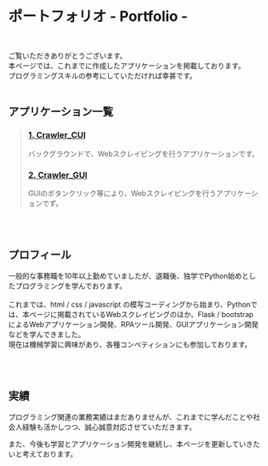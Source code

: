 # ポートフォリオ - Portfolio -<br>
<br>

ご覧いただきありがとうございます。  
本ページでは、これまでに作成したアプリケーションを掲載しております。  
プログラミングスキルの参考にしていただければ幸甚です。
<br>
<br>

## アプリケーション一覧
> ### [1. Crawler_CUI](https://github.com/suzu02/PortFolio/tree/main/01_Crawler_CUI#Crawler_CUI)
> バックグラウンドで、Webスクレイピングを行うアプリケーションです。
> ### [2. Crawler_GUI](https://github.com/suzu02/PortFolio/tree/main/02_Crawler_GUI#Crawler_GUI)
> GUIのボタンクリック等により、Webスクレイピングを行うアプリケーションでず。

<br>
<br>

## プロフィール
一般的な事務職を10年以上勤めていましたが、退職後、独学でPython始めとしたプログラミングを学んでおります。
<br>
<br>
これまでは、html / css / javascript の模写コーディングから始まり、Pythonでは、本ページに掲載されているWebスクレイピングのほか、Flask / bootstrap によるWebアプリケーション開発、RPAツール開発、GUIアプリケーション開発などを学んできました。  
現在は機械学習に興味があり、各種コンペティションにも参加しております。

<br>
<br>

## 実績
プログラミング関連の業務実績はまだありませんが、これまでに学んだことや社会人経験も活かしつつ、誠心誠意対応させていただきます。  

また、今後も学習とアプリケーション開発を継続し、本ページを更新していきたいと考えております。